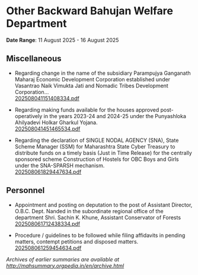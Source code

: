 # Other Backward Bahujan Welfare Department

**Date Range**: 11 August 2025 - 16 August 2025


## Miscellaneous
- Regarding change in the name of the subsidiary Parampujya Ganganath Maharaj Economic Development Corporation established under Vasantrao Naik Vimukta Jati and Nomadic Tribes Development Corporation...\
  [202508041151408334.pdf](https://gr.maharashtra.gov.in/Site/Upload/Government%20Resolutions/English/202508041151408334.pdf)

- Regarding making funds available for the houses approved post-operatively in the years 2023-24 and 2024-25 under the Punyashloka Ahilyadevi Holkar Gharkul Yojana.\
  [202508041451465534.pdf](https://gr.maharashtra.gov.in/Site/Upload/Government%20Resolutions/English/202508041451465534.pdf)

- Regarding the declaration of SINGLE NODAL AGENCY (SNA), State Scheme Manager (SSM) for Maharashtra State Cyber Treasury to distribute funds on a timely basis (Just in Time Release) for the centrally sponsored scheme Construction of Hostels for OBC Boys and Girls under the SNA-SPARSH mechanism.\
  [202508061829447634.pdf](https://gr.maharashtra.gov.in/Site/Upload/Government%20Resolutions/English/202508061829447634.pdf)

## Personnel
- Appointment and posting on deputation to the post of Assistant Director, O.B.C. Dept. Nanded in the subordinate regional office of the department Shri. Sachin K. Khune, Assistant Conservator of Forests\
  [202508061712438334.pdf](https://gr.maharashtra.gov.in/Site/Upload/Government%20Resolutions/English/202508061712438334.pdf)

- Procedure / guidelines to be followed while filing affidavits in pending matters, contempt petitions and disposed matters.\
  [202508061259454634.pdf](https://gr.maharashtra.gov.in/Site/Upload/Government%20Resolutions/English/202508061259454634.pdf)


*Archives of earlier summaries are available at http://mahsummary.orgpedia.in/en/archive.html*